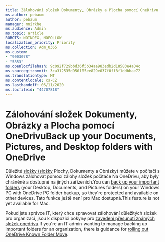 ```yaml
---
title: Zálohování složek Dokumenty, Obrázky a Plocha pomocí OneDrivu
ms.author: pebaum
author: pebaum
manager: mnirkhe
ms.audience: Admin
ms.topic: article
ROBOTS: NOINDEX, NOFOLLOW
localization_priority: Priority
ms.collection: Adm_O365
ms.custom:
- "9003078"
- "5853"
ms.openlocfilehash: 9c092f729bbd36f5b34aa983edb2d18583e4a04c
ms.sourcegitcommit: 3ca312535d950105ee829e037f0ff8f1ddbbae72
ms.translationtype: MT
ms.contentlocale: cs-CZ
ms.lasthandoff: 06/11/2020
ms.locfileid: "44707818"
---
```

# <a name="back-up-your-documents-pictures-and-desktop-folders-with-onedrive"></a><span data-ttu-id="66d31-102">Zálohování složek Dokumenty, Obrázky a Plocha pomocí OneDrivu</span><span class="sxs-lookup"><span data-stu-id="66d31-102">Back up your Documents, Pictures, and Desktop folders with OneDrive</span></span>

<span data-ttu-id="66d31-103">Důležité [složky (složky](https://support.office.com/article/d61a7930-a6fb-4b95-b28a-6552e77c3057) Plochy, Dokumenty a Obrázky) můžete v počítači s Windows zálohovat pomocí zálohy složek počítače Na OneDrivu, aby byly chráněné a dostupné na jiných zařízeních.</span><span class="sxs-lookup"><span data-stu-id="66d31-103">You can [back up your important folders](https://support.office.com/article/d61a7930-a6fb-4b95-b28a-6552e77c3057)  (your Desktop, Documents, and Pictures folders) on your Windows PC with OneDrive PC folder backup, so they're protected and available on other devices.</span></span> <span data-ttu-id="66d31-104">Tato funkce ještě není pro Mac dostupná.</span><span class="sxs-lookup"><span data-stu-id="66d31-104">This feature is not yet available for Mac.</span></span>  

<span data-ttu-id="66d31-105">Pokud jste správce IT, který chce spravovat zálohování důležitých složek pro organizaci, jsou k dispozici pokyny pro [zavedení přesunutí známých složek onedrivu](https://docs.microsoft.com/onedrive/redirect-known-folders).</span><span class="sxs-lookup"><span data-stu-id="66d31-105">If you're an IT admin wanting to manage backing up important folders for an organization, there is guidance for [rolling out OneDrive Known Folder Move](https://docs.microsoft.com/onedrive/redirect-known-folders).</span></span>
